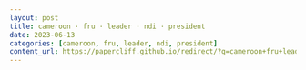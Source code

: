 ```yaml
---
layout: post
title: cameroon · fru · leader · ndi · president
date: 2023-06-13
categories: [cameroon, fru, leader, ndi, president]
content_url: https://papercliff.github.io/redirect/?q=cameroon+fru+leader+ndi+president&tbs=cdr:1,cd_min:6/12/2023,cd_max:6/14/2023
---
```

